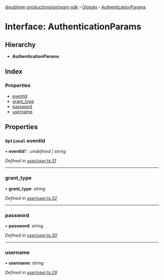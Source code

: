 [@sublime-productions/extream-sdk](../README.md) › [Globals](../globals.md) › [AuthenticationParams](authenticationparams.md)

# Interface: AuthenticationParams

## Hierarchy

* **AuthenticationParams**

## Index

### Properties

* [eventId](authenticationparams.md#optional-eventid)
* [grant_type](authenticationparams.md#grant_type)
* [password](authenticationparams.md#password)
* [username](authenticationparams.md#username)

## Properties

### `Optional` eventId

• **eventId**? : *undefined | string*

*Defined in [user/user.ts:31](https://github.com/Extream-SaaS/ex-sdk/blob/dd0fa1a/src/user/user.ts#L31)*

___

###  grant_type

• **grant_type**: *string*

*Defined in [user/user.ts:32](https://github.com/Extream-SaaS/ex-sdk/blob/dd0fa1a/src/user/user.ts#L32)*

___

###  password

• **password**: *string*

*Defined in [user/user.ts:30](https://github.com/Extream-SaaS/ex-sdk/blob/dd0fa1a/src/user/user.ts#L30)*

___

###  username

• **username**: *string*

*Defined in [user/user.ts:29](https://github.com/Extream-SaaS/ex-sdk/blob/dd0fa1a/src/user/user.ts#L29)*
